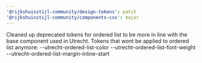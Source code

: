 ```yaml
---
'@rijkshuisstijl-community/design-tokens': patch
'@rijkshuisstijl-community/components-css': major
---
```


Cleaned up deprecated tokens for ordered list to be more in line with the base component used in Utrecht.
Tokens that wont be applied to ordered list anymore:
--utrecht-ordered-list-color
--utrecht-ordered-list-font-weight
--utrecht-ordered-list-margin-inline-start
